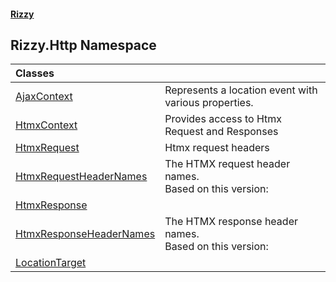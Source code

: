 #### [Rizzy](index.md 'index')

## Rizzy.Http Namespace

| Classes | |
| :--- | :--- |
| [AjaxContext](Rizzy.Http.AjaxContext.md 'Rizzy.Http.AjaxContext') | Represents a location event with various properties. |
| [HtmxContext](Rizzy.Http.HtmxContext.md 'Rizzy.Http.HtmxContext') | Provides access to Htmx Request and Responses |
| [HtmxRequest](Rizzy.Http.HtmxRequest.md 'Rizzy.Http.HtmxRequest') | Htmx request headers |
| [HtmxRequestHeaderNames](Rizzy.Http.HtmxRequestHeaderNames.md 'Rizzy.Http.HtmxRequestHeaderNames') | The HTMX request header names.<br/>Based on this version: <seealso href="https://github.com/bigskysoftware/htmx/blob/5aa0ec7e27c0dc282dd728886a77c0e321d3ca67/www/content/reference.md#request-headers-reference-request_headers"/> |
| [HtmxResponse](Rizzy.Http.HtmxResponse.md 'Rizzy.Http.HtmxResponse') | |
| [HtmxResponseHeaderNames](Rizzy.Http.HtmxResponseHeaderNames.md 'Rizzy.Http.HtmxResponseHeaderNames') | The HTMX response header names.<br/>Based on this version: <seealso href="https://github.com/bigskysoftware/htmx/blob/5aa0ec7e27c0dc282dd728886a77c0e321d3ca67/www/content/reference.md#response-headers-reference-response_headers"/> |
| [LocationTarget](Rizzy.Http.LocationTarget.md 'Rizzy.Http.LocationTarget') | |
